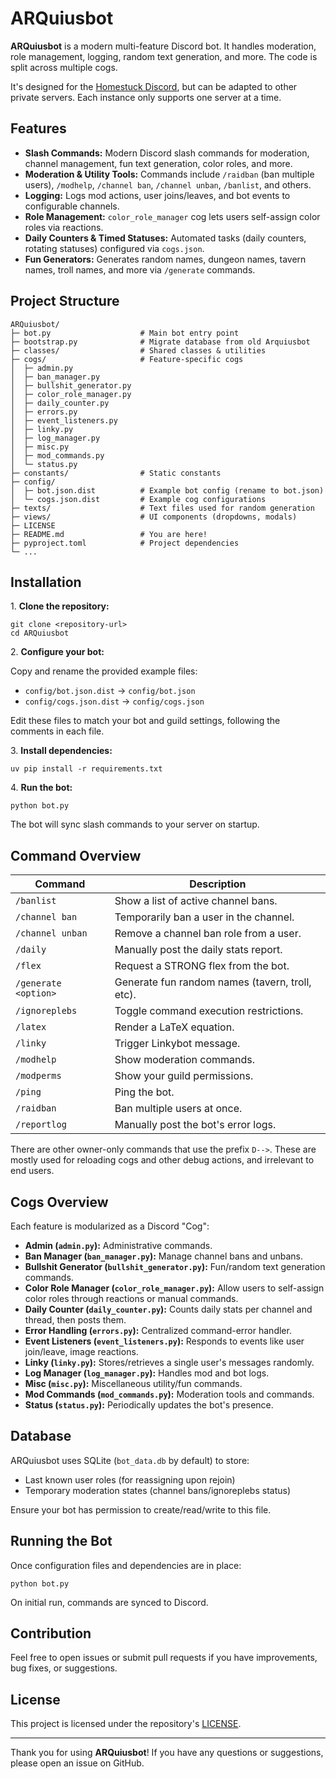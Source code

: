 # ARQuiusbot

**ARQuiusbot** is a modern multi-feature Discord bot. It handles moderation, role management, logging, random text generation, and more. The code is split across multiple cogs.

It's designed for the [Homestuck Discord](https://discord.gg/homestuck), but can be adapted to other private servers. Each instance only supports one server at a time.

## Features

- **Slash Commands:** Modern Discord slash commands for moderation, channel management, fun text generation, color roles, and more.
- **Moderation & Utility Tools:** Commands include `/raidban` (ban multiple users), `/modhelp`, `/channel ban`, `/channel unban`, `/banlist`, and others.
- **Logging:** Logs mod actions, user joins/leaves, and bot events to configurable channels.
- **Role Management:** `color_role_manager` cog lets users self-assign color roles via reactions.
- **Daily Counters & Timed Statuses:** Automated tasks (daily counters, rotating statuses) configured via `cogs.json`.
- **Fun Generators:** Generates random names, dungeon names, tavern names, troll names, and more via `/generate` commands.

## Project Structure

```
ARQuiusbot/
├─ bot.py                    # Main bot entry point
├─ bootstrap.py              # Migrate database from old Arquiusbot
├─ classes/                  # Shared classes & utilities
├─ cogs/                     # Feature-specific cogs
│  ├─ admin.py
│  ├─ ban_manager.py
│  ├─ bullshit_generator.py
│  ├─ color_role_manager.py
│  ├─ daily_counter.py
│  ├─ errors.py
│  ├─ event_listeners.py
│  ├─ linky.py
│  ├─ log_manager.py
│  ├─ misc.py
│  ├─ mod_commands.py
│  └─ status.py
├─ constants/                # Static constants
├─ config/
│  ├─ bot.json.dist          # Example bot config (rename to bot.json)
│  └─ cogs.json.dist         # Example cog configurations
├─ texts/                    # Text files used for random generation
├─ views/                    # UI components (dropdowns, modals)
├─ LICENSE
├─ README.md                 # You are here!
├─ pyproject.toml            # Project dependencies
└─ ...
```

## Installation

1\. **Clone the repository:**

```
git clone <repository-url>
cd ARQuiusbot
```

2\. **Configure your bot:**

Copy and rename the provided example files:

- `config/bot.json.dist` → `config/bot.json`
- `config/cogs.json.dist` → `config/cogs.json`

Edit these files to match your bot and guild settings, following the comments in each file.

3\. **Install dependencies:**

```
uv pip install -r requirements.txt
```

4\. **Run the bot:**

```
python bot.py
```

The bot will sync slash commands to your server on startup.

## Command Overview

| Command                | Description                                     |
|--------------------------|-------------------------------------------------|
| `/banlist`               | Show a list of active channel bans.             |
| `/channel ban`           | Temporarily ban a user in the channel.          |
| `/channel unban`         | Remove a channel ban role from a user.          |
| `/daily`                 | Manually post the daily stats report.           |
| `/flex`                  | Request a STRONG flex from the bot.             |
| `/generate <option>`     | Generate fun random names (tavern, troll, etc). |
| `/ignoreplebs`           | Toggle command execution restrictions.          |
| `/latex`                 | Render a LaTeX equation.                        |
| `/linky`                 | Trigger Linkybot message.                       |
| `/modhelp`               | Show moderation commands.                       |
| `/modperms`              | Show your guild permissions.                    |
| `/ping`                  | Ping the bot.                                   |
| `/raidban`               | Ban multiple users at once.                     |
| `/reportlog`             | Manually post the bot's error logs.             |

There are other owner-only commands that use the prefix `D-->`. 
These are mostly used for reloading cogs and other debug actions, and irrelevant to end users.

## Cogs Overview

Each feature is modularized as a Discord "Cog":

- **Admin (`admin.py`):** Administrative commands.
- **Ban Manager (`ban_manager.py`):** Manage channel bans and unbans.
- **Bullshit Generator (`bullshit_generator.py`):** Fun/random text generation commands.
- **Color Role Manager (`color_role_manager.py`):** Allow users to self-assign color roles through reactions or manual commands.
- **Daily Counter (`daily_counter.py`):** Counts daily stats per channel and thread, then posts them.
- **Error Handling (`errors.py`):** Centralized command-error handler.
- **Event Listeners (`event_listeners.py`):** Responds to events like user join/leave, image reactions.
- **Linky (`linky.py`):** Stores/retrieves a single user's messages randomly.
- **Log Manager (`log_manager.py`):** Handles mod and bot logs.
- **Misc (`misc.py`):** Miscellaneous utility/fun commands.
- **Mod Commands (`mod_commands.py`):** Moderation tools and commands.
- **Status (`status.py`):** Periodically updates the bot's presence.

## Database

ARQuiusbot uses SQLite (`bot_data.db` by default) to store:
- Last known user roles (for reassigning upon rejoin)
- Temporary moderation states (channel bans/ignoreplebs status)

Ensure your bot has permission to create/read/write to this file.

## Running the Bot

Once configuration files and dependencies are in place:

```
python bot.py
```

On initial run, commands are synced to Discord.

## Contribution

Feel free to open issues or submit pull requests if you have improvements, bug fixes, or suggestions.

## License

This project is licensed under the repository's [LICENSE](LICENSE).

---

Thank you for using **ARQuiusbot**! If you have any questions or suggestions, please open an issue on GitHub.


